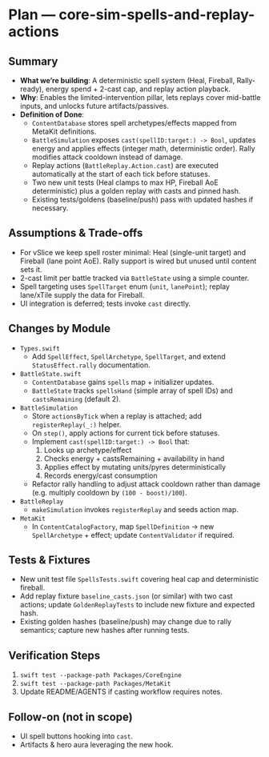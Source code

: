 # Plan — core-sim-spells-and-replay-actions

## Summary
- **What we’re building**: A deterministic spell system (Heal, Fireball, Rally-ready), energy spend + 2-cast cap, and replay action playback.
- **Why**: Enables the limited-intervention pillar, lets replays cover mid-battle inputs, and unlocks future artifacts/passives.
- **Definition of Done**:
  - `ContentDatabase` stores spell archetypes/effects mapped from MetaKit definitions.
  - `BattleSimulation` exposes `cast(spellID:target:) -> Bool`, updates energy and applies effects (integer math, deterministic order). Rally modifies attack cooldown instead of damage.
  - Replay actions (`BattleReplay.Action.cast`) are executed automatically at the start of each tick before statuses.
  - Two new unit tests (Heal clamps to max HP, Fireball AoE deterministic) plus a golden replay with casts and pinned hash.
  - Existing tests/goldens (baseline/push) pass with updated hashes if necessary.

## Assumptions & Trade-offs
- For vSlice we keep spell roster minimal: Heal (single-unit target) and Fireball (lane point AoE). Rally support is wired but unused until content sets it.
- 2-cast limit per battle tracked via `BattleState` using a simple counter.
- Spell targeting uses `SpellTarget` enum (`unit`, `lanePoint`); replay lane/xTile supply the data for Fireball.
- UI integration is deferred; tests invoke `cast` directly.

## Changes by Module
- `Types.swift`
  - Add `SpellEffect`, `SpellArchetype`, `SpellTarget`, and extend `StatusEffect.rally` documentation.
- `BattleState.swift`
  - `ContentDatabase` gains `spells` map + initializer updates.
  - `BattleState` tracks `spellsHand` (simple array of spell IDs) and `castsRemaining` (default 2).
- `BattleSimulation`
  - Store `actionsByTick` when a replay is attached; add `registerReplay(_:)` helper.
  - On `step()`, apply actions for current tick before statuses.
  - Implement `cast(spellID:target:) -> Bool` that:
    1. Looks up archetype/effect
    2. Checks energy + castsRemaining + availability in hand
    3. Applies effect by mutating units/pyres deterministically
    4. Records energy/cast consumption
  - Refactor rally handling to adjust attack cooldown rather than damage (e.g. multiply cooldown by `(100 - boost)/100`).
- `BattleReplay`
  - `makeSimulation` invokes `registerReplay` and seeds action map.
- `MetaKit`
  - In `ContentCatalogFactory`, map `SpellDefinition` → new `SpellArchetype` + effect; update `ContentValidator` if required.

## Tests & Fixtures
- New unit test file `SpellsTests.swift` covering heal cap and deterministic fireball.
- Add replay fixture `baseline_casts.json` (or similar) with two cast actions; update `GoldenReplayTests` to include new fixture and expected hash.
- Existing golden hashes (baseline/push) may change due to rally semantics; capture new hashes after running tests.

## Verification Steps
1. `swift test --package-path Packages/CoreEngine`
2. `swift test --package-path Packages/MetaKit`
3. Update README/AGENTS if casting workflow requires notes.

## Follow-on (not in scope)
- UI spell buttons hooking into `cast`.
- Artifacts & hero aura leveraging the new hook.
